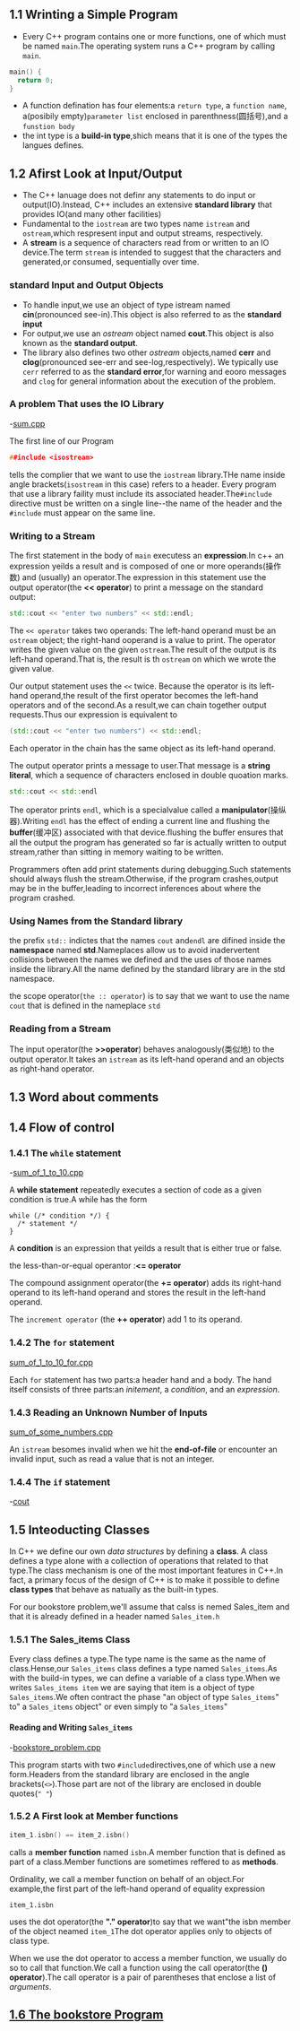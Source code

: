 ## 1.1 Wrinting a Simple Program
-   Every C++ program contains one or more functions, one of which must be named `main`.The operating system runs a C++ program by calling `main`.

```cpp
main() {
  return 0;
}
```

-   A function defination has four elements:a `return type`, a `function name`, a(posibily empty)`parameter list` enclosed in parenthness(圆括号),and a `funstion body`
-   the int type is a **build-in type**,shich means that it is one of the types the langues defines.

## 1.2 Afirst Look at Input/Output

-   The C++ lanuage does not definr any statements to do input or output(IO).Instead, C++ includes an extensive **standard library** that provides IO(and many other facilities)
-   Fundamental to the `iostream` are two types name `istream` and `ostream`,which respresent input and output streams, respectively.
-   A **stream** is a sequence of characters read from or written to an IO device.The term `stream` is intended to suggest that the characters and generated,or consumed, sequentially over time.

### standard Input and Output Objects

-   To handle input,we use an object of type istream named **cin**(pronounced see-in).This object is also referred to as the **standard input**
-   For output,we use an *ostream* object named **cout**.This object is also known as the **standard output**.
-   The library also defines two other *ostream* objects,named **cerr** and **clog**(pronounced see-err and see-log,respectively). We typically use `cerr` referred to as the **standard error**,for warning and eooro messages and `clog` for general information about the execution of the problem.

### A problem That uses the IO Library

-[sum.cpp](https://github.com/chenboshuo/cpp_learning/blob/master/cpp_primer/chaper_1_getting_started/sum.cpp)

The first line of our Program

```cpp
##include <isostream>
```

tells the complier that we want to use the `iostream` library.THe name inside angle brackets(`isostream` in this case) refers to a header. Every program that use a library faility must include its associated header.The`#include` directive must be written on a single line--the name of the header and the `#include` must appear on the same line.

### Writing to a Stream
The first statement in the body of `main` executess an  **expression**.In c++ an expression yeilds a result and is composed of one or more operands(操作数) and (usually) an operator.The expression in this statement use the output operator(the **<< operator**) to print a message on the standard output:
```cpp
std::cout << "enter two numbers" << std::endl;
```
The `<< operator` takes two operands: The left-hand operand must be an `ostream` object; the right-hand ooperand is a value to print. The operator writes the given value on the given `ostream`.The result of the output is its left-hand operand.That is, the result is th `ostream` on which we wrote the given value.

Our output statement uses the `<<` twice. Because the operator is its left-hand operand,the result of the first operator becomes the left-hand operators and of the second.As a result,we can chain together output requests.Thus our expression is equivalent to
```cpp
(std::cout << "enter two numbers") << std::endl;
```

Each operator in the chain has the same object as its left-hand operand.

The output operator prints a message to user.That message is a **string literal**, which a sequence of characters enclosed in double quoation marks.
```cpp
std::cout << std::endl
```
The operator prints `endl`, which is a specialvalue called a **manipulator**(操纵器).Writing `endl` has the effect of ending a current line and flushing the **buffer**(缓冲区) associated with that device.flushing the buffer ensures that all the output the program has generated so far is actually written to output stream,rather than sitting in memory waiting to be written.

Programmers often add print statements during debugging.Such statements should always flush the stream.Otherwise, if the program crashes,output may be in the buffer,leading to incorrect inferences about where the program crashed.

### Using Names from the Standard library
the prefix `std::` indictes that the names `cout` and`endl` are difined inside the **namespace** named **std**.Nameplaces allow us to avoid inadervertent collisions between the names we defined and the uses of those names inside the library.All the name defined by the standard library are in the std namespace.

the scope operator(`the :: operator`) is to say that we want to use the name `cout` that is defined in the nameplace `std`

### Reading from a Stream
The input operator(the **>>operator**) behaves analogously(类似地) to the output operator.It takes an `istream` as its left-hand operand and an objects as right-hand operator.

## 1.3 Word about comments

## 1.4 Flow of control

### 1.4.1 The `while` statement
-[sum_of_1_to_10.cpp](./sum_of_1_to_10.cpp)

A **while statement** repeatedly executes a section of code as a given condition is true.A while has the form
```
while (/* condition */) {
  /* statement */
}
```

A **condition** is an expression that yeilds a result that is either true or false.

the less-than-or-equal operantor :**<= operator**

The compound assignment operator(the **+= operator**) adds its right-hand operand to its left-hand operand and stores the result in the left-hand operand.

The `increment operator` (the **++ operator**) add 1 to its operand.

### 1.4.2 The `for` statement
[sum_of_1_to_10_for.cpp](./sum_of_1_to_10_for.cpp)

Each `for` statement has two parts:a header hand and a body. The hand itself consists of three parts:an *initement*, a *condition*, and an *expression*.

### 1.4.3 Reading an Unknown Number of Inputs

[sum_of_some_numbers.cpp](./sum_of_some_numbers.cpp)

An `istream` besomes invalid when we hit the **end-of-file** or encounter an invalid input, such as read a value that is not an integer.

### 1.4.4 The `if` statement
-[cout](./cout.cpp)

## 1.5 Inteoducting Classes
In C++ we define our own *data structures* by defining a **class**. A class defines a type alone with a collection of operations that related to that type.The class mechanism is one of the most important features in C++.In fact, a primary focus of the design of C++ is to make it possible to define **class types** that behave as natually as the built-in types.

For our bookstore problem,we'll assume that calss is nemed Sales_item and that it is already defined in a header named `Sales_item.h`

### 1.5.1 The Sales_items Class

Every class defines a type.The type name is the same as the name of class.Hense,our `Sales_items` class defines a type named `Sales_items`.As with the build-in types, we can define a variable of a class type.When we writes
``Sales_items item``
we are saying that item is a object of type `Sales_items`.We often contract the phase "an object of type `Sales_items`" to" a `Sales_items` object" or even simply to "a `Sales_items`"


#### Reading and Writing `Sales_items`
-[bookstore_problem.cpp](./bookstore_problem.cpp)

This program starts with two `#include`directives,one of which use a new form.Headers from the standard library are enclosed in the angle brackets(`<>`).Those part are not of the library are enclosed in double  quotes(`" "`)

### 1.5.2 A First look at Member functions
```cpp
item_1.isbn() == item_2.isbn()
```
calls a **member function** named `isbn`.A member function that is defined as part of a class.Member functions are sometimes reffered to as **methods**.

Ordinality, we call a member function on behalf of an object.For example,the first part of the left-hand operand of equality expression
```
item_1.isbn
```
uses the dot operator(the **"." operator**)to say that we want"the isbn member of the object neamed `item_1`The dot operator applies only to objects of class type.

When we use the dot operator to access a member function, we usually do so to call that function.We call a function using the call operator(the **() operator**).The call operator is a pair of parentheses that enclose a list of *arguments*.

## [1.6 The bookstore Program](./bookstore_problem_.cpp)
